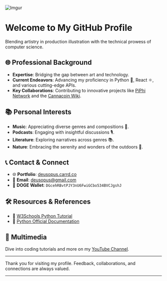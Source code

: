 ![Imgur](https://imgur.com/undefined)

# Welcome to My GitHub Profile

Blending artistry in production illustration with the technical prowess of computer science.

## 🌐 Professional Background

- **Expertise**: Bridging the gap between art and technology.
- **Current Endeavors**: Advancing my proficiency in Python 🐍, React ⚛️, and various cutting-edge APIs.
- **Key Collaborations**: Contributing to innovative projects like [PiPhi Network](https://piphi.network) and the [Cannacoin Wiki](https://wiki.cannacoin.org).

## 📚 Personal Interests

- **Music**: Appreciating diverse genres and compositions 🎵.
- **Podcasts**: Engaging with insightful discussions 🎙️.
- **Literature**: Exploring narratives across genres 📚.
- **Nature**: Embracing the serenity and wonders of the outdoors 🌳.

## 📞 Contact & Connect

- 🌐 **Portfolio**: [deusopus.carrd.co](https://deusopus.carrd.co)
- 📧 **Email**: [deusopus@gmail.com](mailto:deusopus@gmail.com)
- 🐶 **DOGE Wallet**: `DGcehRBvtPJY3nU6FwiGCbo534BVCJgshJ`

## 🛠 Resources & References

- 📘 [W3Schools Python Tutorial](https://www.w3schools.com/python/default.asp)
- 📗 [Python Official Documentation](https://docs.python.org/3/)

## 🎥 Multimedia

Dive into coding tutorials and more on my [YouTube Channel](https://www.youtube.com/channel/UCT07DW6mr6LMqidFVxdblKw).

---

Thank you for visiting my profile. Feedback, collaborations, and connections are always valued.

---

<!---
grasshaussoftware/grasshaussoftware is a unique repository because its `README.md` appears on your GitHub profile. Preview your changes anytime.
--->
